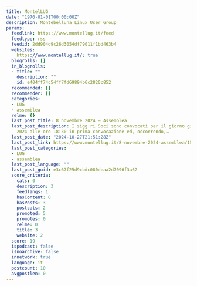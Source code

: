```yaml
---
title: MontelLUG
date: "1970-01-01T00:00:00Z"
description: Montebelluna Linux User Group
params:
  feedlink: https://www.montellug.it/feed
  feedtype: rss
  feedid: 2dd904d9c26d3054df79011f1bd463b4
  websites:
    https://www.montellug.it/: true
  blogrolls: []
  in_blogrolls:
  - title: ""
    description: ""
    id: e404ff74c54ff7fd69894b6c2820c852
  recommended: []
  recommender: []
  categories:
  - LUG
  - assemblea
  relme: {}
  last_post_title: 8 novembre 2024 – Assemblea
  last_post_description: I sigg.ri Soci sono convocati per il giorno giovedÃ¬ 7 novembre
    2024 alle ore 18:30 in prima convocazione ed, occorrendo,…
  last_post_date: "2024-10-27T21:51:28Z"
  last_post_link: https://www.montellug.it/8-novembre-2024-assemblea/15608
  last_post_categories:
  - LUG
  - assemblea
  last_post_language: ""
  last_post_guid: e3c67f25d9cbdc080deaa2d7096f3a62
  score_criteria:
    cats: 0
    description: 3
    feedlangs: 1
    hasContent: 0
    hasPosts: 3
    postcats: 2
    promoted: 5
    promotes: 0
    relme: 0
    title: 3
    website: 2
  score: 19
  ispodcast: false
  isnoarchive: false
  innetwork: true
  language: it
  postcount: 10
  avgpostlen: 0
---
```

